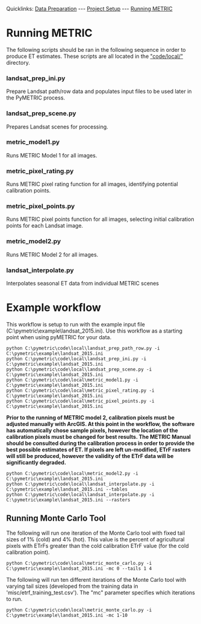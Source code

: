 Quicklinks: [Data Preparation](EXAMPLE_DATA.md) --- [Project Setup](EXAMPLE_SETUP.md) --- [Running METRIC](EXAMPLE_METRIC.md)

# Running METRIC
The following scripts should be ran in the following sequence in order to produce ET estimates.  These scripts are all located in the ["code/local/"](/code/local) directory.

### landsat_prep_ini.py
Prepare Landsat path/row data and populates input files to be used later in the PyMETRIC process.

### landsat_prep_scene.py
Prepares Landsat scenes for processing.

### metric_model1.py
Runs METRIC Model 1 for all images.

### metric_pixel_rating.py 
Runs METRIC pixel rating function for all images, identifying potential calibration points.

### metric_pixel_points.py
Runs METRIC pixel points function for all images, selecting initial calibration points for each Landsat image.

### metric_model2.py
Runs METRIC Model 2 for all images.

### landsat_interpolate.py
Interpolates seasonal ET data from individual METRIC scenes

# Example workflow
This workflow is setup to run with the example input file (C:\pymetric\example\landsat_2015.ini).  Use this workflow as a starting point when using pyMETRIC for your data.

```
python C:\pymetric\code\local\landsat_prep_path_row.py -i C:\pymetric\example\landsat_2015.ini
python C:\pymetric\code\local\landsat_prep_ini.py -i C:\pymetric\example\landsat_2015.ini
python C:\pymetric\code\local\landsat_prep_scene.py -i C:\pymetric\example\landsat_2015.ini
python C:\pymetric\code\local\metric_model1.py -i C:\pymetric\example\landsat_2015.ini
python C:\pymetric\code\local\metric_pixel_rating.py -i C:\pymetric\example\landsat_2015.ini
python C:\pymetric\code\local\metric_pixel_points.py -i C:\pymetric\example\landsat_2015.ini
```

__Prior to the running of METRIC model 2, calibration pixels must be adjusted manually with ArcGIS. At this point in the workflow, the software has automatically chose sample pixels, however the location of the calibration pixels must be changed for best results.  The METRIC Manual should be consulted during the calibration process in order to provide the best possible estimates of ET.  If pixels are left un-modified, ETrF rasters will still be produced, however the validity of the ETrF data will be significantly degraded.__

```
python C:\pymetric\code\local\metric_model2.py -i C:\pymetric\example\landsat_2015.ini
python C:\pymetric\code\local\landsat_interpolate.py -i C:\pymetric\example\landsat_2015.ini --tables
python C:\pymetric\code\local\landsat_interpolate.py -i C:\pymetric\example\landsat_2015.ini --rasters
```

## Running Monte Carlo Tool

The following will run one iteration of the Monte Carlo tool with fixed tail sizes of 1% (cold) and 4% (hot).  This value is the percent of agricultural pixels with ETrFs greater than the cold calibration ETrF value (for the cold calibration point).
```
python C:\pymetric\code\local\metric_monte_carlo.py -i C:\pymetric\example\landsat_2015.ini -mc 0 --tails 1 4
```

The following will run ten different iterations of the Monte Carlo tool with varying tail sizes (developed from the training data in 'misc/etrf_training_test.csv').  The "mc" parameter specifies which iterations to run.
```
python C:\pymetric\code\local\metric_monte_carlo.py -i C:\pymetric\example\landsat_2015.ini -mc 1-10
```